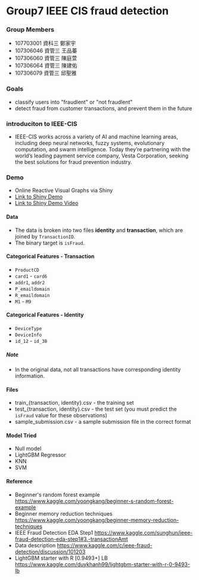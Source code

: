 # Group7 IEEE CIS fraud detection

### Group Members
* 107703001 資科三 鄭家宇
* 107306046 資管三 王品蓁
* 107306060 資管三 陳庭萱
* 107306064 資管三 陳建佑
* 107306079 資管三 邱聖雅

### Goals
* classify users into "fraudlent" or "not fraudlent"
* detect fraud from customer transactions, and prevent them in the future

### introduciton to IEEE-CIS
* IEEE-CIS works across a variety of AI and machine learning areas, including deep neural networks, fuzzy systems, evolutionary computation, and swarm intelligence. Today they’re partnering with the world’s leading payment service company, Vesta Corporation, seeking the best solutions for fraud prevention industry.

### Demo 

* Online Reactive Visual Graphs via Shiny
* [Link to Shiny Demo]( https://sourlab.shinyapps.io/datascience/)
* [Link to Shiny Demo Video](https://reurl.cc/Ag1QrK)


#### Data
* The data is broken into two files **identity** and **transaction**, which are joined by `TransactionID`.
* The binary target is `isFraud`.

#### **Categorical Features - Transaction**
- `ProductCD`
- `card1` - `card6`
- `addr1`, `addr2`
- `P_emaildomain`
- `R_emaildomain`
- `M1` - `M9`

#### **Categorical Features - Identity**
- `DeviceType`
- `DeviceInfo`
- `id_12` - `id_38`

##### Note
* In the original data, not all transactions have corresponding identity information.


#### **Files**
- train_{transaction, identity}.csv - the training set
- test_{transaction, identity}.csv - the test set (you must predict the `isFraud` value for these observations)
- sample_submission.csv - a sample submission file in the correct format

#### **Model Tried**
- Null model
- LightGBM Regressor
- KNN
- SVM

#### **Reference** 
- Beginner's random forest example
https://www.kaggle.com/yoongkang/beginner-s-random-forest-example
- Beginner memory reduction techniques
https://www.kaggle.com/yoongkang/beginner-memory-reduction-techniques
- IEEE Fraud Detection EDA Step1
https://www.kaggle.com/sunghun/ieee-fraud-detection-eda-step1#3.-transactionAmt
- Data description
https://www.kaggle.com/c/ieee-fraud-detection/discussion/101203
-  LightGBM starter with R [0.9493+] LB
https://www.kaggle.com/duykhanh99/lightgbm-starter-with-r-0-9493-lb
